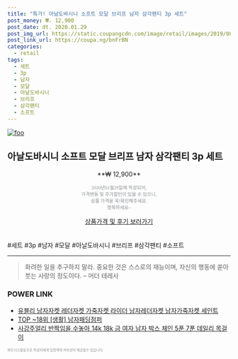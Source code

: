 ```yaml
--- 
title: "특가! 아날도바시니 소프트 모달 브리프 남자 삼각팬티 3p 세트" 
post_money: ₩. 12,900 
post_date: dt. 2020.01.29 
post_img_url: https://static.coupangcdn.com/image/retail/images/2019/08/23/17/5/bc52bf8f-ed90-49e7-929d-dccdf0bea7ae.jpg 
post_link_url: https://coupa.ng/bnFrBN 
categories: 
  - retail 
tags: 
  - 세트 
  - 3p 
  - 남자 
  - 모달 
  - 아날도바시니 
  - 브리프 
  - 삼각팬티 
  - 소프트 
--- 
```

[![foo](https://static.coupangcdn.com/image/retail/images/2019/08/23/17/5/bc52bf8f-ed90-49e7-929d-dccdf0bea7ae.jpg)](https://coupa.ng/bnFrBN) 

## 아날도바시니 소프트 모달 브리프 남자 삼각팬티 3p 세트 
<p style="text-align: center;">**₩ 12,900**</p> 
<p style="text-align: center;"><span style="color: #898c8f; font-family: Georgia,Times,serif; font-size: 0.75em;">2020년01월29일에 작성되어, <br>가격변동 및 추가할인이 있을 수 있으니,<br> 상품 가격을 꼭!확인해주세요.<br>행복하세요~</span> 
</p>	 
<div markdown="0" style="text-align: center;"><a href="https://coupa.ng/bnFrBN" class="btn btn--success">상품가격 및 후기 보러가기</a></div> 
<br><br> 
  #세트 #3p #남자 #모달 #아날도바시니 #브리프 #삼각팬티 #소프트 
<hr> 

> 화려한 일을 추구하지 말라. 중요한 것은 스스로의 재능이며, 자신의 행동에 쏟아 붓는 사랑의 정도이다. – 머더 테레사 


### POWER LINK

* <a href="https://blog.naver.com/an0733/221785001686" target="_blank">유블리 남자자켓 레더자켓 가죽자켓 라이더 남자레더자켓 남자가죽자켓 세인트</a>
* <a href="https://blog.naver.com/fasyy4321/221777850796" target="_blank"> TOP ~18위 [생활] 남자패딩점퍼</a>
* <a href="https://blog.naver.com/fasyy4321/221787054347" target="_blank">사강주얼리 반짝임을 수놓아 14k 18k 금 여자 남자 박스 체인 5푼 7푼 데일리 목걸이</a>

<span style="color: #898c8f; font-family: Georgia,Times,serif; font-size: 0.55em;">파트너스활동으로 작성자에게 일정액의 커미션이 제공될수 있습니다.</span> 
